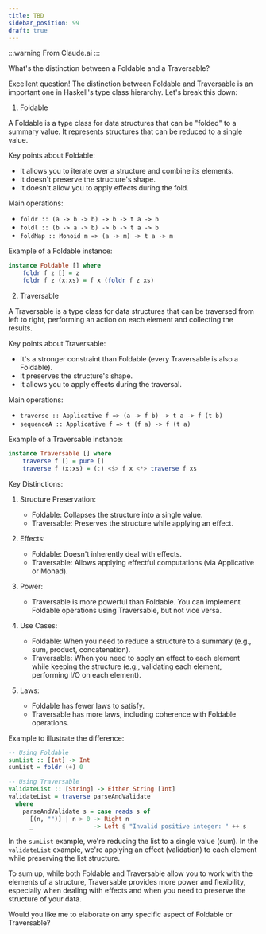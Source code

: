```yaml
---
title: TBD
sidebar_position: 99
draft: true
---
```


:::warning
From Claude.ai
:::

What's the distinction between a Foldable and a Traversable?

Excellent question! The distinction between Foldable and Traversable is an important one in Haskell's type class hierarchy. Let's break this down:

1. Foldable

A Foldable is a type class for data structures that can be "folded" to a summary value. It represents structures that can be reduced to a single value.

Key points about Foldable:
- It allows you to iterate over a structure and combine its elements.
- It doesn't preserve the structure's shape.
- It doesn't allow you to apply effects during the fold.

Main operations:
- `foldr :: (a -> b -> b) -> b -> t a -> b`
- `foldl :: (b -> a -> b) -> b -> t a -> b`
- `foldMap :: Monoid m => (a -> m) -> t a -> m`

Example of a Foldable instance:
```haskell
instance Foldable [] where
    foldr f z [] = z
    foldr f z (x:xs) = f x (foldr f z xs)
```

2. Traversable

A Traversable is a type class for data structures that can be traversed from left to right, performing an action on each element and collecting the results.

Key points about Traversable:
- It's a stronger constraint than Foldable (every Traversable is also a Foldable).
- It preserves the structure's shape.
- It allows you to apply effects during the traversal.

Main operations:
- `traverse :: Applicative f => (a -> f b) -> t a -> f (t b)`
- `sequenceA :: Applicative f => t (f a) -> f (t a)`

Example of a Traversable instance:
```haskell
instance Traversable [] where
    traverse f [] = pure []
    traverse f (x:xs) = (:) <$> f x <*> traverse f xs
```

Key Distinctions:

1. Structure Preservation:
   - Foldable: Collapses the structure into a single value.
   - Traversable: Preserves the structure while applying an effect.

2. Effects:
   - Foldable: Doesn't inherently deal with effects.
   - Traversable: Allows applying effectful computations (via Applicative or Monad).

3. Power:
   - Traversable is more powerful than Foldable. You can implement Foldable operations using Traversable, but not vice versa.

4. Use Cases:
   - Foldable: When you need to reduce a structure to a summary (e.g., sum, product, concatenation).
   - Traversable: When you need to apply an effect to each element while keeping the structure (e.g., validating each element, performing I/O on each element).

5. Laws:
   - Foldable has fewer laws to satisfy.
   - Traversable has more laws, including coherence with Foldable operations.

Example to illustrate the difference:

```haskell
-- Using Foldable
sumList :: [Int] -> Int
sumList = foldr (+) 0

-- Using Traversable
validateList :: [String] -> Either String [Int]
validateList = traverse parseAndValidate
  where
    parseAndValidate s = case reads s of
      [(n, "")] | n > 0 -> Right n
      _                 -> Left $ "Invalid positive integer: " ++ s
```

In the `sumList` example, we're reducing the list to a single value (sum). In the `validateList` example, we're applying an effect (validation) to each element while preserving the list structure.

To sum up, while both Foldable and Traversable allow you to work with the elements of a structure, Traversable provides more power and flexibility, especially when dealing with effects and when you need to preserve the structure of your data.

Would you like me to elaborate on any specific aspect of Foldable or Traversable?